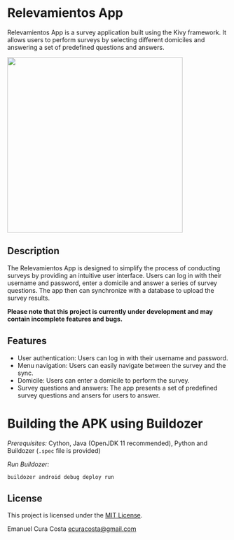 # Relevamientos App

Relevamientos App is a survey application built using the Kivy framework. It allows users to perform surveys by selecting different domiciles and answering a set of predefined questions and answers.

<img src="https://github.com/ecuracosta/relevamientos_app/assets/47532757/90326d9e-6e37-44f2-89a2-dd5502878816" height="400" />

## Description

The Relevamientos App is designed to simplify the process of conducting surveys by providing an intuitive user interface. Users can log in with their username and password, enter a domicile and answer a series of survey questions. The app then can synchronize with a database to upload the survey results.

**Please note that this project is currently under development and may contain incomplete features and bugs.**

## Features

- User authentication: Users can log in with their username and password.
- Menu navigation: Users can easily navigate between the survey and the sync.
- Domicile: Users can enter a domicile to perform the survey.
- Survey questions and answers: The app presents a set of predefined survey questions and ansers for users to answer.

# Building the APK using Buildozer

*Prerequisites:* Cython, Java (OpenJDK 11 recommended), Python and Buildozer (`.spec` file is provided)

*Run Buildozer:*
```
buildozer android debug deploy run
```


## License

This project is licensed under the [MIT License](LICENSE).

Emanuel Cura Costa
ecuracosta@gmail.com
